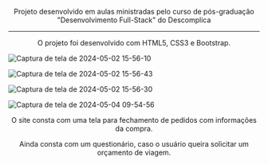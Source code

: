 <span align="center">

Projeto desenvolvido em aulas ministradas pelo curso de pós-graduação "Desenvolvimento Full-Stack" do Descomplica 

</span>

-----------------------------------------------------

<p align="center">
O projeto foi desenvolvido com HTML5, CSS3 e Bootstrap.
</p>

![Captura de tela de 2024-05-02 15-56-10](https://github.com/michele-oliveira/site-de-viagens-dos-sonhos/assets/157401012/c09ec4e1-f55f-4ce1-b1f6-250f157e96a8)

![Captura de tela de 2024-05-02 15-56-43](https://github.com/michele-oliveira/site-de-viagens-dos-sonhos/assets/157401012/2017af90-cf9f-4456-bad0-6ec413c78800)

![Captura de tela de 2024-05-02 15-56-30](https://github.com/michele-oliveira/site-de-viagens-dos-sonhos/assets/157401012/4a5c3e63-1535-4b1f-92ad-c97164a09e58)

![Captura de tela de 2024-05-04 09-54-56](https://github.com/michele-oliveira/site-de-viagens-dos-sonhos/assets/157401012/dbe10fdd-f951-4255-b147-01afbd918df3)

<p align="center">
O site consta com uma tela para fechamento de pedidos com informações da compra. 
</p>

<p align="center">
Ainda consta com um questionário, caso o usuário queira solicitar um orçamento de viagem. 
</p>
